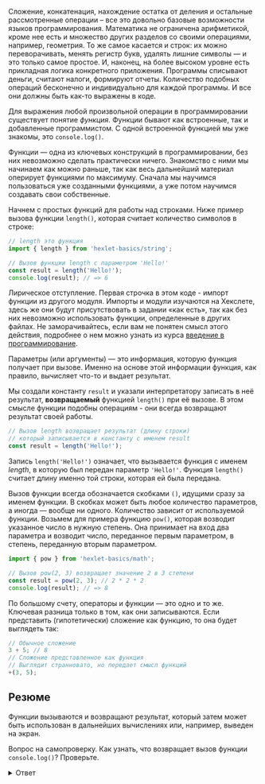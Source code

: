 
Сложение, конкатенация, нахождение остатка от деления и остальные рассмотренные операции – все это довольно базовые возможности языков программирования. Математика не ограничена арифметикой, кроме нее есть и множество других разделов со своими операциями, например, геометрия. То же самое касается и строк: их можно переворачивать, менять регистр букв, удалять лишние символы — и это только самое простое. И, наконец, на более высоком уровне есть прикладная логика конкретного приложения. Программы списывают деньги, считают налоги, формируют отчеты. Количество подобных операций бесконечно и индивидуально для каждой программы. И все они должны быть как-то выражены в коде.

Для выражения любой произвольной операции в программировании существует понятие *функция*. Функции бывают как встроенные, так и добавленные программистом. С одной встроенной функцией мы уже знакомы, это `console.log()`.

Функции — одна из ключевых конструкций в программировании, без них невозможно сделать практически ничего. Знакомство с ними мы начинаем как можно раньше, так как весь дальнейший материал оперирует функциями по максимуму. Сначала мы научимся пользоваться уже созданными функциями, а уже потом научимся создавать свои собственные.

Начнем с простых функций для работы над строками. Ниже пример вызова функции `length()`, которая считает количество символов в строке:

```javascript
// length это функция
import { length } from 'hexlet-basics/string';

// Вызов функции length с параметром 'Hello!'
const result = length('Hello!');
console.log(result); // => 6
```

Лирическое отступление. Первая строчка в этом коде - импорт функции из другого модуля. Импорты и модули изучаются на Хекслете, здесь же они будут присутствовать в задании «как есть», так как без них невозможно использовать функции, определенные в других файлах. Не заморачивайтесь, если вам не понятен смысл этого действия, подробнее о нем можно узнать из курса [введение в программирование](https://ru.hexlet.io/courses/introduction_to_programming).

Параметры (или аргументы) — это информация, которую функция получает при вызове. Именно на основе этой информации функция, как правило, вычисляет что-то и выдает результат.

Мы создали константу `result` и указали интерпретатору записать в неё результат, **возвращаемый** функцией `length()` при её вызове. В этом смысле функции подобны операциям - они всегда возвращают результат своей работы.

```javascript
// Вызов length возвращает результат (длину строки)
// который записывается в константу с именем result
const result = length('Hello!');
```

Запись `length('Hello!')` означает, что вызывается функция с именем *length*, в которую был передан параметр `'Hello!'`. Функция `length()` считает длину именно той строки, которая ей была передана.

Вызов функции всегда обозначается скобками `()`, идущими сразу за именем функции. В скобках может быть любое количество параметров, а иногда — вообще ни одного. Количество зависит от используемой функции. Возьмем для примера функцию `pow()`, которая возводит указанное число в нужную степень. Она принимает на вход два параметра и возводит число, переданное первым параметром, в степень, переданную вторым параметром.

```javascript
import { pow } from 'hexlet-basics/math';

// Вызов pow(2, 3) возвращает значение 2 в 3 степени
const result = pow(2, 3); // 2 * 2 * 2
console.log(result); // => 8
```

По большому счету, операторы и функции — это одно и то же. Ключевая разница только в том, как они записываются. Если представить (гипотетически) сложение как функцию, то она будет выглядеть так:

```javascript
// Обычное сложение
3 + 5; // 8
// Сложение представленное как функция
// Выглядит странновато, но передает смысл функций
+(3, 5);
```

## Резюме

Функции вызываются и возвращают результат, который затем может быть использован в дальнейших вычислениях или, например, выведен на экран.

Вопрос на самопроверку. Как узнать, что возвращает вызов функции `console.log()`? Проверьте.

<details>
<summary>Ответ</summary>

Вызов функции `console.log()` возвращает `undefined`.

</details>
